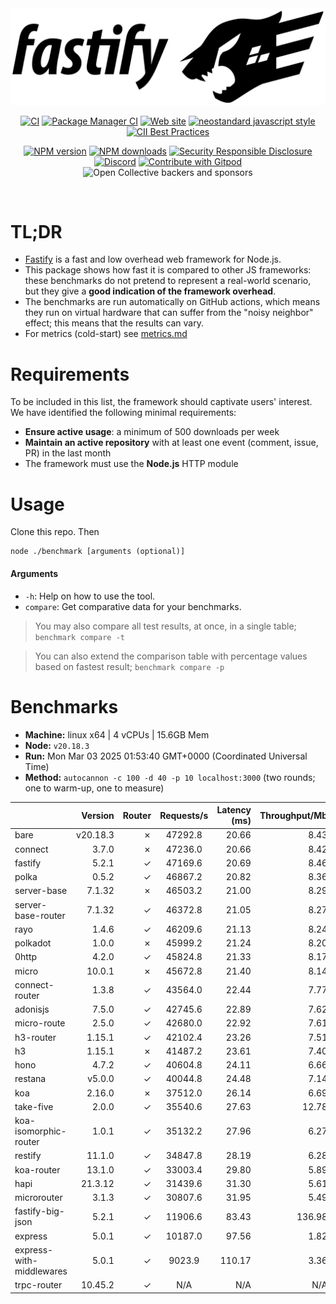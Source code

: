 <div align="center"> <a href="https://fastify.dev/">
    <img
      src="https://github.com/fastify/graphics/raw/HEAD/fastify-landscape-outlined.svg"
      width="650"
      height="auto"
    />
  </a>
</div>

<div align="center">

[![CI](https://github.com/fastify/fastify/actions/workflows/ci.yml/badge.svg?branch=main)](https://github.com/fastify/fastify/actions/workflows/ci.yml)
[![Package Manager
CI](https://github.com/fastify/fastify/actions/workflows/package-manager-ci.yml/badge.svg?branch=main)](https://github.com/fastify/fastify/actions/workflows/package-manager-ci.yml)
[![Web
site](https://github.com/fastify/fastify/actions/workflows/website.yml/badge.svg?branch=main)](https://github.com/fastify/fastify/actions/workflows/website.yml)
[![neostandard javascript style](https://img.shields.io/badge/code_style-neostandard-brightgreen?style=flat)](https://github.com/neostandard/neostandard)
[![CII Best Practices](https://bestpractices.coreinfrastructure.org/projects/7585/badge)](https://bestpractices.coreinfrastructure.org/projects/7585)

</div>

<div align="center">

[![NPM
version](https://img.shields.io/npm/v/fastify.svg?style=flat)](https://www.npmjs.com/package/fastify)
[![NPM
downloads](https://img.shields.io/npm/dm/fastify.svg?style=flat)](https://www.npmjs.com/package/fastify)
[![Security Responsible
Disclosure](https://img.shields.io/badge/Security-Responsible%20Disclosure-yellow.svg)](https://github.com/fastify/fastify/blob/main/SECURITY.md)
[![Discord](https://img.shields.io/discord/725613461949906985)](https://discord.gg/fastify)
[![Contribute with Gitpod](https://img.shields.io/badge/Contribute%20with-Gitpod-908a85?logo=gitpod&color=blue)](https://gitpod.io/#https://github.com/fastify/fastify)
![Open Collective backers and sponsors](https://img.shields.io/opencollective/all/fastify)

</div>

<br />

# TL;DR

* [Fastify](https://github.com/fastify/fastify) is a fast and low overhead web framework for Node.js.
* This package shows how fast it is compared to other JS frameworks: these benchmarks do not pretend to represent a real-world scenario, but they give a **good indication of the framework overhead**.
* The benchmarks are run automatically on GitHub actions, which means they run on virtual hardware that can suffer from the "noisy neighbor" effect; this means that the results can vary.
* For metrics (cold-start) see [metrics.md](./METRICS.md)

# Requirements

To be included in this list, the framework should captivate users' interest. We have identified the following minimal requirements:
- **Ensure active usage**: a minimum of 500 downloads per week
- **Maintain an active repository** with at least one event (comment, issue, PR) in the last month
- The framework must use the **Node.js** HTTP module

# Usage

Clone this repo. Then

```
node ./benchmark [arguments (optional)]
```

#### Arguments

* `-h`: Help on how to use the tool.
* `compare`: Get comparative data for your benchmarks.

> You may also compare all test results, at once, in a single table; `benchmark compare -t`

> You can also extend the comparison table with percentage values based on fastest result; `benchmark compare -p`
# Benchmarks

* __Machine:__ linux x64 | 4 vCPUs | 15.6GB Mem
* __Node:__ `v20.18.3`
* __Run:__ Mon Mar 03 2025 01:53:40 GMT+0000 (Coordinated Universal Time)
* __Method:__ `autocannon -c 100 -d 40 -p 10 localhost:3000` (two rounds; one to warm-up, one to measure)

|                          | Version  | Router | Requests/s | Latency (ms) | Throughput/Mb |
| :--                      | --:      | --:    | :-:        | --:          | --:           |
| bare                     | v20.18.3 | ✗      | 47292.8    | 20.66        | 8.43          |
| connect                  | 3.7.0    | ✗      | 47236.0    | 20.66        | 8.42          |
| fastify                  | 5.2.1    | ✓      | 47169.6    | 20.69        | 8.46          |
| polka                    | 0.5.2    | ✓      | 46867.2    | 20.82        | 8.36          |
| server-base              | 7.1.32   | ✗      | 46503.2    | 21.00        | 8.29          |
| server-base-router       | 7.1.32   | ✓      | 46372.8    | 21.05        | 8.27          |
| rayo                     | 1.4.6    | ✓      | 46209.6    | 21.13        | 8.24          |
| polkadot                 | 1.0.0    | ✗      | 45999.2    | 21.24        | 8.20          |
| 0http                    | 4.2.0    | ✓      | 45824.8    | 21.33        | 8.17          |
| micro                    | 10.0.1   | ✗      | 45672.8    | 21.40        | 8.14          |
| connect-router           | 1.3.8    | ✓      | 43564.0    | 22.44        | 7.77          |
| adonisjs                 | 7.5.0    | ✓      | 42745.6    | 22.89        | 7.62          |
| micro-route              | 2.5.0    | ✓      | 42680.0    | 22.92        | 7.61          |
| h3-router                | 1.15.1   | ✓      | 42102.4    | 23.26        | 7.51          |
| h3                       | 1.15.1   | ✗      | 41487.2    | 23.61        | 7.40          |
| hono                     | 4.7.2    | ✓      | 40604.8    | 24.11        | 6.66          |
| restana                  | v5.0.0   | ✓      | 40044.8    | 24.48        | 7.14          |
| koa                      | 2.16.0   | ✗      | 37512.0    | 26.14        | 6.69          |
| take-five                | 2.0.0    | ✓      | 35540.6    | 27.63        | 12.78         |
| koa-isomorphic-router    | 1.0.1    | ✓      | 35132.2    | 27.96        | 6.27          |
| restify                  | 11.1.0   | ✓      | 34847.8    | 28.19        | 6.28          |
| koa-router               | 13.1.0   | ✓      | 33003.4    | 29.80        | 5.89          |
| hapi                     | 21.3.12  | ✓      | 31439.6    | 31.30        | 5.61          |
| microrouter              | 3.1.3    | ✓      | 30807.6    | 31.95        | 5.49          |
| fastify-big-json         | 5.2.1    | ✓      | 11906.6    | 83.43        | 136.98        |
| express                  | 5.0.1    | ✓      | 10187.0    | 97.56        | 1.82          |
| express-with-middlewares | 5.0.1    | ✓      | 9023.9     | 110.17       | 3.36          |
| trpc-router              | 10.45.2  | ✓      | N/A        | N/A          | N/A           |
